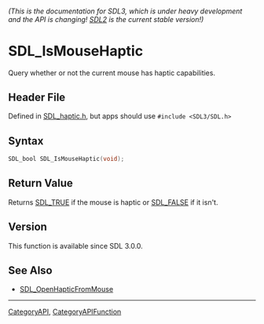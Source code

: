 ###### (This is the documentation for SDL3, which is under heavy development and the API is changing! [SDL2](https://wiki.libsdl.org/SDL2/) is the current stable version!)
# SDL_IsMouseHaptic

Query whether or not the current mouse has haptic capabilities.

## Header File

Defined in [SDL_haptic.h](https://github.com/libsdl-org/SDL/blob/main/include/SDL3/SDL_haptic.h), but apps should use `#include <SDL3/SDL.h>`

## Syntax

```c
SDL_bool SDL_IsMouseHaptic(void);

```

## Return Value

Returns [SDL_TRUE](SDL_TRUE) if the mouse is haptic or
[SDL_FALSE](SDL_FALSE) if it isn't.

## Version

This function is available since SDL 3.0.0.

## See Also

* [SDL_OpenHapticFromMouse](SDL_OpenHapticFromMouse)

----
[CategoryAPI](CategoryAPI), [CategoryAPIFunction](CategoryAPIFunction)

